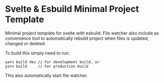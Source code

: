 # Svelte & Esbuild Minimal Project Template

Minimal project template for svelte with esbuild. File watcher also include as convenience tool to automatically rebuild project when files is updated, changed or deleted.

To build this simply need to run:
```
yarn build dev // For development build, or
yarn build     // For production build
```
This also automatically start file watcher.
